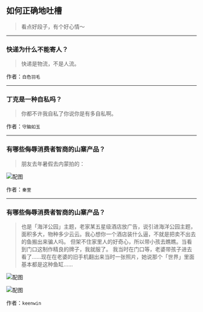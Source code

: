 ## 如何正确地吐槽

> 看点好段子，有个好心情～


 
---

### 快递为什么不能寄人？

> 快递是物流，不是人流。


作者：`白色羽毛`

---

### 丁克是一种自私吗？

> 你都不许我自私了你说你是有多自私啊。


作者：`守脑如玉`

---

### 有哪些侮辱消费者智商的山寨产品？

> 朋友去年暑假去内蒙拍的：



![配图](http://pic2.zhimg.com/70/v2-d131710ede199386a64f9c8c3a4f22e1_b.jpg)


作者：`秦萱`

---

### 有哪些侮辱消费者智商的山寨产品？

> 也是「海洋公园」主题，老家某五星级酒店放广告，说引进海洋公园主题，面积多大，物种多少云云。我心想你一个酒店装什么逼，不就是把卖不出去的鱼搬出来骗人吗。
> 但架不住家里人的好奇心，所以带小孩去瞧瞧。当看到门口这制作精良的牌子，我就服了。
> 我当时在门口等，老婆带孩子进去看了……现在在老婆的旧手机翻出来当时一张照片，她说那个「世界」里面基本都是这种鱼缸……



![配图](http://pic3.zhimg.com/70/v2-d6b75b9558d99b73ffe62f1f00df935e_b.jpg)



![配图](http://pic1.zhimg.com/70/v2-97541297be315b635fe6f41bf8084674_b.jpg)


作者：`keenwin`